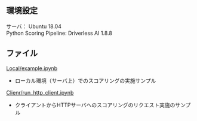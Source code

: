 ## 環境設定
サーバ： Ubuntu 18.04  
Python Scoring Pipeline: Driverless AI 1.8.8  

## ファイル
[Local/example.ipynb](./Local/example.ipynb)
- ローカル環境（サーバ上）でのスコアリングの実施サンプル  
  
[Clienr/run_http_client.ipynb](./Client/run_http_client.ipynb)
- クライアントからHTTPサーバへのスコアリングのリクエスト実施のサンプル
